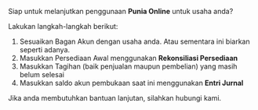 Siap untuk melanjutkan penggunaan **Punia Online** untuk usaha anda?

Lakukan langkah-langkah berikut:

1. Sesuaikan Bagan Akun dengan usaha anda. Atau sementara ini biarkan seperti adanya.
2. Masukkan Persediaan Awal menggunakan **Rekonsiliasi Persediaan**
3. Masukkan Tagihan (baik penjualan maupun pembelian) yang masih belum selesai
4. Masukkan saldo akun pembukaan saat ini menggunakan **Entri Jurnal**

Jika anda membutuhkan bantuan lanjutan, silahkan hubungi kami.

<!-- Anda juga dapat menonton video ini untuk panduan:

Mengatur Bagan Akun (Chart of Account): https://www.youtube.com/watch?v=AcfMCT7wLLo

Menambahkan Persediaan Awal: https://www.youtube.com/watch?v=nlHX0ZZ84Lw

Menambahkan Saldo Pembukaan: https://www.youtube.com/watch?v=nlHX0ZZ84Lw -->
